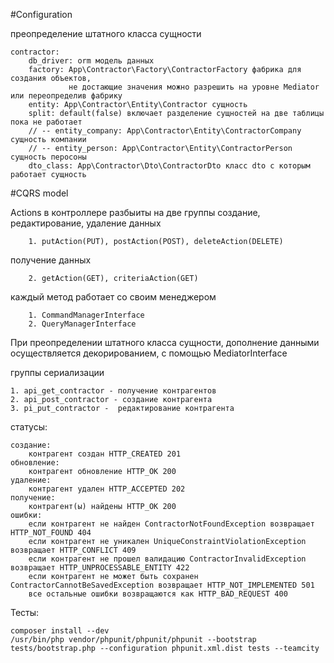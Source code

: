 #Configuration

преопределение штатного класса сущности

    contractor:
        db_driver: orm модель данных
        factory: App\Contractor\Factory\ContractorFactory фабрика для создания объектов, 
                 не достающие значения можно разрешить на уровне Mediator или переопределив фабрику 
        entity: App\Contractor\Entity\Contractor сущность
        split: default(false) включает разделение сущностей на две таблицы пока не работает
        // -- entity_company: App\Contractor\Entity\ContractorCompany сущность компании
        // -- entity_person: App\Contractor\Entity\ContractorPerson сущность перосоны
        dto_class: App\Contractor\Dto\ContractorDto класс dto с которым работает сущность 

#CQRS model

Actions в контроллере разбыиты на две группы
создание, редактирование, удаление данных

        1. putAction(PUT), postAction(POST), deleteAction(DELETE)
получение данных

        2. getAction(GET), criteriaAction(GET)
    
каждый метод работает со своим менеджером

        1. CommandManagerInterface
        2. QueryManagerInterface

При преопределении штатного класса сущности, дополнение данными осуществляется декорированием, с помощью MediatorInterface


группы  сериализации
    
    1. api_get_contractor - получение контрагентов
    2. api_post_contractor - создание контрагента
    3. pi_put_contractor -  редактирование контрагента

статусы:

    создание:
        контрагент создан HTTP_CREATED 201
    обновление:
        контрагент обновление HTTP_OK 200
    удаление:
        контрагент удален HTTP_ACCEPTED 202
    получение:
        контрагент(ы) найдены HTTP_OK 200
    ошибки:
        если контрагент не найден ContractorNotFoundException возвращает HTTP_NOT_FOUND 404
        если контрагент не уникален UniqueConstraintViolationException возвращает HTTP_CONFLICT 409
        если контрагент не прошел валидацию ContractorInvalidException возвращает HTTP_UNPROCESSABLE_ENTITY 422
        если контрагент не может быть сохранен ContractorCannotBeSavedException возвращает HTTP_NOT_IMPLEMENTED 501
        все остальные ошибки возвращаются как HTTP_BAD_REQUEST 400


Тесты:
    
    composer install --dev
    /usr/bin/php vendor/phpunit/phpunit/phpunit --bootstrap tests/bootstrap.php --configuration phpunit.xml.dist tests --teamcity


